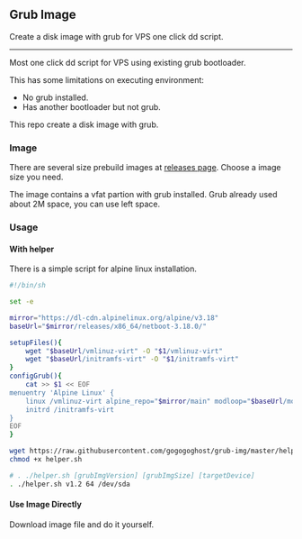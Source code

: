## Grub Image

Create a disk image with grub for VPS one click dd script.

---

Most one click dd script for VPS using existing grub bootloader.

This has some limitations on executing environment:
- No grub installed.
- Has another bootloader but not grub.

This repo create a disk image with grub.

### Image

There are several size prebuild images at [releases page](https://github.com/gogogoghost/grub-img/releases). Choose a image size you need.

The image contains a vfat partion with grub installed. Grub already used about 2M space, you can use left space.

### Usage

#### With helper

There is a simple script for alpine linux installation.

```bash
#!/bin/sh

set -e

mirror="https://dl-cdn.alpinelinux.org/alpine/v3.18"
baseUrl="$mirror/releases/x86_64/netboot-3.18.0/"

setupFiles(){
    wget "$baseUrl/vmlinuz-virt" -O "$1/vmlinuz-virt"
    wget "$baseUrl/initramfs-virt" -O "$1/initramfs-virt"
}
configGrub(){
    cat >> $1 << EOF
menuentry 'Alpine Linux' {
    linux /vmlinuz-virt alpine_repo="$mirror/main" modloop="$baseUrl/modloop-virt" modules="loop,squashfs" initrd="initramfs-virt"
    initrd /initramfs-virt
}
EOF
}

wget https://raw.githubusercontent.com/gogogoghost/grub-img/master/helper.sh
chmod +x helper.sh

# . ./helper.sh [grubImgVersion] [grubImgSize] [targetDevice]
. ./helper.sh v1.2 64 /dev/sda
```

#### Use Image Directly

Download image file and do it yourself.
